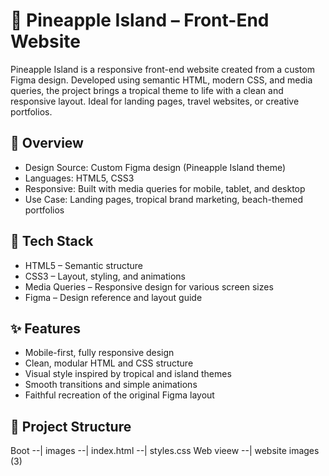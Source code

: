 # 🍍 Pineapple Island – Front-End Website

Pineapple Island is a responsive front-end website created from a custom Figma design. Developed using semantic HTML, modern CSS, and media queries, the project brings a tropical theme to life with a clean and responsive layout. Ideal for landing pages, travel websites, or creative portfolios.

## 📌 Overview

- Design Source: Custom Figma design (Pineapple Island theme)
- Languages: HTML5, CSS3
- Responsive: Built with media queries for mobile, tablet, and desktop
- Use Case: Landing pages, tropical brand marketing, beach-themed portfolios

## 🔧 Tech Stack

- HTML5 – Semantic structure
- CSS3 – Layout, styling, and animations
- Media Queries – Responsive design for various screen sizes
- Figma – Design reference and layout guide

## ✨ Features

- Mobile-first, fully responsive design
- Clean, modular HTML and CSS structure
- Visual style inspired by tropical and island themes
- Smooth transitions and simple animations
- Faithful recreation of the original Figma layout

## 📁 Project Structure

Boot 
--| images
--| index.html
--| styles.css
Web vieew
--| website images (3)


